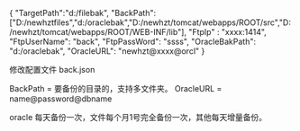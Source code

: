 
{
  "TargetPath":"d:/filebak",
  "BackPath":["D:/newhztfiles","d:/oraclebak","D:/newhzt/tomcat/webapps/ROOT/src","D:/newhzt/tomcat/webapps/ROOT/WEB-INF/lib"],
  "FtpIp" : "xxxx:1414",
  "FtpUserName": "back",
  "FtpPassWord": "ssss",
  "OracleBakPath": "d:/oraclebak",
  "OracleURL": "newhzt@xxxx@orcl"
}

修改配置文件 back.json 

BackPath = 要备份的目录的，支持多文件夹。
OracleURL = name@password@dbname

oracle 每天备份一次，文件每个月1号完全备份一次，其他每天增量备份。


